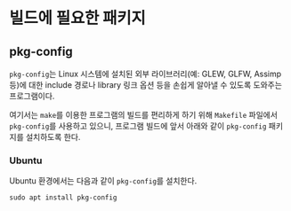 ﻿# 빌드에 필요한 패키지

## pkg-config
`pkg-config`는 Linux 시스템에 설치된 외부 라이브러리(예: GLEW, GLFW, Assimp 등)에 대한 include 경로나 library 링크 옵션 등을 손쉽게 알아낼 수 있도록 도와주는 프로그램이다. 

여기서는 `make`를 이용한 프로그램의 빌드를 편리하게 하기 위해 `Makefile` 파일에서 `pkg-config`를 사용하고 있으니, 프로그램 빌드에 앞서 아래와 같이 `pkg-config` 패키지를 설치하도록 한다.

### Ubuntu 

Ubuntu 환경에서는 다음과 같이 `pkg-config`를 설치한다.

```shell
sudo apt install pkg-config
```

